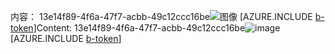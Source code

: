 <span data-ttu-id="c0241-101">内容： 13e14f89-4f6a-47f7-acbb-49c12ccc16be![图像](f5a872d6-7d03-4318-948a-cc25bbf1166d.png)
[AZURE.INCLUDE [b-token](33d28b2a-e1f2-45b7-916f-2d4b09434d22.md)]</span><span class="sxs-lookup"><span data-stu-id="c0241-101">Content: 13e14f89-4f6a-47f7-acbb-49c12ccc16be![image](f5a872d6-7d03-4318-948a-cc25bbf1166d.png)
[AZURE.INCLUDE [b-token](33d28b2a-e1f2-45b7-916f-2d4b09434d22.md)]</span></span>
